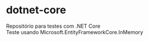 # dotnet-core
Repositório para testes com .NET Core</br>
Teste usando Microsoft.EntityFrameworkCore.InMemory

